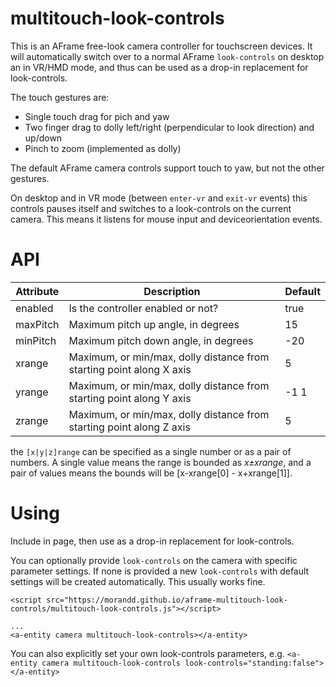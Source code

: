 # multitouch-look-controls

This is an AFrame free-look camera controller for touchscreen devices. It will automatically switch over to a normal AFrame `look-controls` on desktop an in VR/HMD mode, and thus can be used as a drop-in replacement for look-controls.

The touch gestures are:
* Single touch drag for pich and yaw
* Two finger drag to dolly left/right (perpendicular to look direction) and up/down
* Pinch to zoom (implemented as dolly)

The default AFrame camera controls support touch to yaw, but not the other gestures.

On desktop and in VR mode (between `enter-vr` and `exit-vr` events) this controls pauses itself and switches to a look-controls on the current camera. This means it listens for mouse input and deviceorientation events. 



# API #

Attribute | Description | Default
--- | --- | ---
enabled | Is the controller enabled or not? | true
maxPitch | Maximum pitch up angle, in degrees | 15
minPitch | Maximum pitch down angle, in degrees | -20
xrange | Maximum, or min/max, dolly distance from starting point along X axis | 5
yrange | Maximum, or min/max, dolly distance from starting point along Y axis | -1 1
zrange | Maximum, or min/max, dolly distance from starting point along Z axis | 5

the `[x|y|z]range` can be specified as a single number or as a pair of numbers. A single value means the range is
bounded as _x&plusmn;xrange_, and a pair of values means the bounds will be [x-xrange[0] - x+xrange[1]]. 

# Using #

Include in page, then use as a drop-in replacement for look-controls.

You can optionally provide `look-controls` on the camera with specific parameter settings. If none is provided a new `look-controls` with default settings will be created automatically. This usually works fine.

```
<script src="https://morandd.github.io/aframe-multitouch-look-controls/multitouch-look-controls.js"></script>

...
<a-entity camera multitouch-look-controls></a-entity>
```

You can also explicitly set your own look-controls parameters, e.g. `<a-entity camera multitouch-look-controls look-controls="standing:false"></a-entity>`




